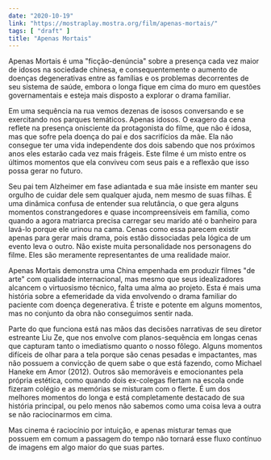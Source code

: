 ```yaml
---
date: "2020-10-19"
link: "https://mostraplay.mostra.org/film/apenas-mortais/"
tags: [ "draft" ]
title: "Apenas Mortais"
---
```

Apenas Mortais é uma "ficção-denúncia" sobre a presença cada vez maior de idosos na sociedade chinesa, e consequentemente o aumento de doenças degenerativas entre as famílias e os problemas decorrentes de seu sistema de saúde, embora o longa fique em cima do muro em questões governamentais e esteja mais disposto a explorar o drama familiar.

Em uma sequência na rua vemos dezenas de isosos conversando e se exercitando nos parques temáticos. Apenas idosos. O exagero da cena reflete na presença onisciente da protagonista do filme, que não é idosa, mas que sofre pela doença do pai e dos sacrifícios da mãe. Ela não consegue ter uma vida independente dos dois sabendo que nos próximos anos eles estarão cada vez mais frágeis. Este filme é um misto entre os últimos momentos que ela conviveu com seus pais e a reflexão que isso possa gerar no futuro.

Seu pai tem Alzheimer em fase adiantada e sua mãe insiste em manter seu orgulho de cuidar dele sem qualquer ajuda, nem mesmo de suas filhas. É uma dinâmica confusa de entender sua relutância, o que gera alguns momentos constrangedores e quase incompreensíveis em família, como quando a agora matriarca precisa carregar seu marido até o banheiro para lavá-lo porque ele urinou na cama. Cenas como essa parecem existir apenas para gerar mais drama, pois estão dissociadas pela lógica de um evento leva o outro. Não existe muita personalidade nos personagens do filme. Eles são meramente representantes de uma realidade maior.

Apenas Mortais demonstra uma China empenhada em produzir filmes "de arte" com qualidade internacional, mas mesmo que seus idealizadores alcancem o virtuosismo técnico, falta uma alma ao projeto. Esta é mais uma história sobre a efemeridade da vida envolvendo o drama familiar do paciente com doença degenerativa. É triste e potente em alguns momentos, mas no conjunto da obra não conseguimos sentir nada.

Parte do que funciona está nas mãos das decisões narrativas de seu diretor estreante Liu Ze, que nos envolve com planos-sequência em longas cenas que capturam tanto o imediatismo quanto o nosso fôlego. Alguns momentos difíceis de olhar para a tela porque são cenas pesadas e impactantes, mas não possuem a convicção de quem sabe o que está fazendo, como Michael Haneke em Amor (2012). Outros são memoráveis e emocionantes pela própria estética, como quando dois ex-colegas flertam na escola onde fizeram colégio e as memórias se misturam com o flerte. É um dos melhores momentos do longa e está completamente destacado de sua história principal, ou pelo menos não sabemos como uma coisa leva a outra se não raciocinarmos em cima.

Mas cinema é raciocínio por intuição, e apenas misturar temas que possuem em comum a passagem do tempo não tornará esse fluxo contínuo de imagens em algo maior do que suas partes.
